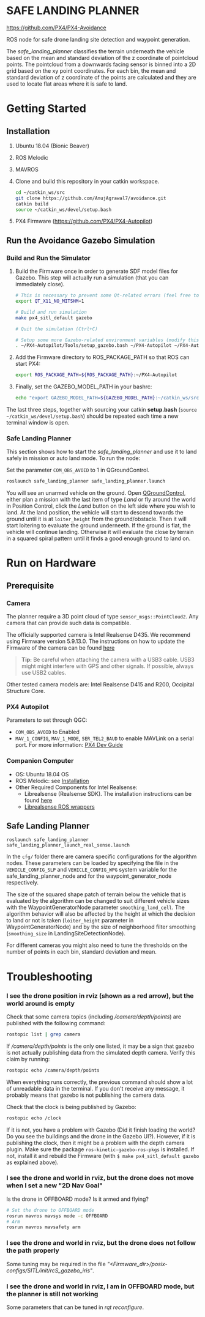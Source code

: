 # SAFE LANDING PLANNER
https://github.com/PX4/PX4-Avoidance

ROS node for safe drone landing site detection and waypoint generation.

The *safe_landing_planner* classifies the terrain underneath the vehicle based on the mean and standard deviation of the z coordinate of pointcloud points. The pointcloud from a downwards facing sensor is binned into a 2D grid based on the xy point coordinates. For each bin, the mean and standard deviation of z coordinate of the points are calculated and they are used to locate flat areas where it is safe to land.


# Getting Started

## Installation

1. Ubuntu 18.04 (Bionic Beaver) 

1. ROS Melodic

1. MAVROS

1. Clone and build this repository in your catkin workspace.
   ```bash
   cd ~/catkin_ws/src
   git clone https://github.com/AnujAgrawal7/avoidance.git
   catkin build
   source ~/catkin_ws/devel/setup.bash
   ```
   
1. PX4 Firmware (https://github.com/PX4/PX4-Autopilot)

## Run the Avoidance Gazebo Simulation

### Build and Run the Simulator

1. Build the Firmware once in order to generate SDF model files for Gazebo.
   This step will actually run a simulation (that you can immediately close).

   ```bash
   # This is necessary to prevent some Qt-related errors (feel free to try to omit it)
   export QT_X11_NO_MITSHM=1

   # Build and run simulation
   make px4_sitl_default gazebo
   
   # Quit the simulation (Ctrl+C)

   # Setup some more Gazebo-related environment variables (modify this line based on the location of the Firmware folder on your machine)
   . ~/PX4-Autopilot/Tools/setup_gazebo.bash ~/PX4-Autopilot ~/PX4-Autopilot/build/px4_sitl_default
   ```

1. Add the Firmware directory to ROS_PACKAGE_PATH so that ROS can start PX4:
   ```bash
   export ROS_PACKAGE_PATH=${ROS_PACKAGE_PATH}:~/PX4-Autopilot
   ```
1. Finally, set the GAZEBO_MODEL_PATH in your bashrc:
   ```bash
   echo "export GAZEBO_MODEL_PATH=${GAZEBO_MODEL_PATH}:~/catkin_ws/src/avoidance/avoidance/sim/models:~/catkin_ws/src/avoidance/avoidance/sim/worlds" >> ~/.bashrc
   ```

The last three steps, together with sourcing your catkin **setup.bash** (`source ~/catkin_ws/devel/setup.bash`) should be repeated each time a new terminal window is open.



### Safe Landing Planner

This section shows how to start the *safe_landing_planner* and use it to land safely in mission or auto land mode.
To run the node:

 Set the parameter `COM_OBS_AVOID` to 1 in QGroundControl.

```bash
roslaunch safe_landing_planner safe_landing_planner.launch
```

You will see an unarmed vehicle on the ground. Open [QGroundControl](http://qgroundcontrol.com/), either plan a mission with the last item of type *Land* or fly around the world in Position Control, click the *Land* button on the left side where you wish to land.
At the land position, the vehicle will start to descend towards the ground until it is at `loiter_height` from the ground/obstacle. Then it will start loitering to evaluate the ground underneeth.
If the ground is flat, the vehicle will continue landing. Otherwise it will evaluate the close by terrain in a squared spiral pattern until it finds a good enough ground to land on.

# Run on Hardware

## Prerequisite

### Camera

The planner require a 3D point cloud of type `sensor_msgs::PointCloud2`. Any camera that can provide such data is compatible.

The officially supported camera is Intel Realsense D435. We recommend using Firmware version 5.9.13.0. The instructions on how to update the Firmware of the camera can be found [here](https://www.intel.com/content/www/us/en/support/articles/000028171/emerging-technologies/intel-realsense-technology.html)

> **Tip:** Be careful when attaching the camera with a USB3 cable. USB3 might might interfere with GPS and other signals. If possible, always use USB2 cables.

Other tested camera models are: Intel Realsense D415 and R200, Occipital Structure Core.


### PX4 Autopilot

Parameters to set through QGC:
* `COM_OBS_AVOID` to Enabled
* `MAV_1_CONFIG`, `MAV_1_MODE`, `SER_TEL2_BAUD` to enable MAVLink on a serial port. For more information: [PX4 Dev Guide](http://dev.px4.io/en/companion_computer/pixhawk_companion.html#pixhawk-setup)

### Companion Computer

* OS: Ubuntu 18.04 OS 
* ROS Melodic: see [Installation](#installation)
* Other Required Components for Intel Realsense:
  - Librealsense (Realsense SDK). The installation instructions can be found [here](https://github.com/IntelRealSense/librealsense/blob/master/doc/installation.md)
  - [Librealsense ROS wrappers](https://github.com/intel-ros/realsense.git)




## Safe Landing Planner
```
roslaunch safe_landing_planner safe_landing_planner_launch_real_sense.launch
```

In the `cfg/` folder there are camera specific configurations for the algorithm nodes. These parameters can be loaded by specifying the file in the `VEHICLE_CONFIG_SLP` and `VEHICLE_CONFIG_WPG` system variable for the safe_landing_planner_node and for the waypoint_generator_node respectively.

The size of the squared shape patch of terrain below the vehicle that is evaluated by the algorithm can be changed to suit different vehicle sizes with the WaypointGeneratorNode parameter `smoothing_land_cell`. The algorithm behavior will also be affected by the height at which the decision to land or not is taken (`loiter_height` parameter in WaypointGeneratorNode) and by the size of neighborhood filter smoothing (`smoothing_size` in LandingSiteDetectionNode).

For different cameras you might also need to tune the thresholds on the number of points in each bin, standard deviation and mean.

# Troubleshooting

### I see the drone position in rviz (shown as a red arrow), but the world around is empty
Check that some camera topics (including */camera/depth/points*) are published with the following command:

```bash
rostopic list | grep camera
```

If */camera/depth/points* is the only one listed, it may be a sign that gazebo is not actually publishing data from the simulated depth camera. Verify this claim by running:

```bash
rostopic echo /camera/depth/points
```

When everything runs correctly, the previous command should show a lot of unreadable data in the terminal. If you don't receive any message, it probably means that gazebo is not publishing the camera data.

Check that the clock is being published by Gazebo:

```bash
rostopic echo /clock
```

If it is not, you have a problem with Gazebo (Did it finish loading the world? Do you see the buildings and the drone in the Gazebo UI?). However, if it is publishing the clock, then it might be a problem with the depth camera plugin. Make sure the package `ros-kinetic-gazebo-ros-pkgs` is installed. If not, install it and rebuild the Firmware (with `$ make px4_sitl_default gazebo` as explained above).

### I see the drone and world in rviz, but the drone does not move when I set a new "2D Nav Goal"
Is the drone in OFFBOARD mode? Is it armed and flying?

```bash
# Set the drone to OFFBOARD mode
rosrun mavros mavsys mode -c OFFBOARD
# Arm
rosrun mavros mavsafety arm
```

### I see the drone and world in rviz, but the drone does not follow the path properly
Some tuning may be required in the file *"<Firmware_dir>/posix-configs/SITL/init/rcS_gazebo_iris"*.

### I see the drone and world in rviz, I am in OFFBOARD mode, but the planner is still not working
Some parameters that can be tuned in *rqt reconfigure*.

